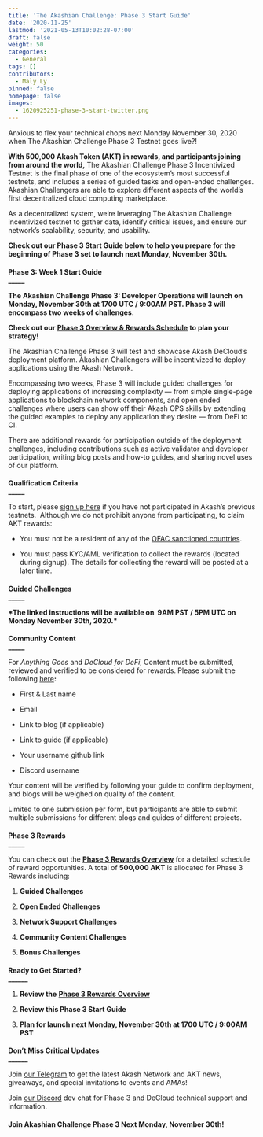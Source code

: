 ```yaml
---
title: 'The Akashian Challenge: Phase 3 Start Guide'
date: '2020-11-25'
lastmod: '2021-05-13T10:02:28-07:00'
draft: false
weight: 50
categories:
  - General
tags: []
contributors:
  - Maly Ly
pinned: false
homepage: false
images:
  - 1620925251-phase-3-start-twitter.png
---
```

Anxious to flex your technical chops next Monday November 30, 2020 when The Akashian Challenge Phase 3 Testnet goes live?!  
  
**With 500,000 Akash Token (AKT) in rewards, and participants joining from around the world,** The Akashian Challenge Phase 3 Incentivized Testnet is the final phase of one of the ecosystem’s most successful testnets, and includes a series of guided tasks and open-ended challenges. Akashian Challengers are able to explore different aspects of the world’s first decentralized cloud computing marketplace.  

As a decentralized system, we’re leveraging The Akashian Challenge incentivized testnet to gather data, identify critical issues, and ensure our network’s scalability, security, and usability.   

**Check out our Phase 3 Start Guide below to help you prepare for the beginning of Phase 3 set to launch next Monday, November 30th.**

####   
**Phase 3: Week 1 Start Guide**  
**\_\_\_\_\_**

**The Akashian Challenge Phase 3: Developer Operations will launch on Monday, November 30th at 1700 UTC / 9:00AM PST. Phase 3 will encompass two weeks of challenges.**  

**Check out our** [**Phase 3 Overview & Rewards Schedule**](https://akash.network/blog/the-akashian-challenge-phase-3-rewards-overview/) **to plan your strategy!**  

The Akashian Challenge Phase 3 will test and showcase Akash DeCloud’s deployment platform. Akashian Challengers will be incentivized to deploy applications using the Akash Network. 

Encompassing two weeks, Phase 3 will include guided challenges for deploying applications of increasing complexity — from simple single-page applications to blockchain network components, and open ended challenges where users can show off their Akash OPS skills by extending the guided examples to deploy any application they desire — from DeFi to CI.

There are additional rewards for participation outside of the deployment challenges, including contributions such as active validator and developer participation, writing blog posts and how-to guides, and sharing novel uses of our platform.

####   
**Qualification Criteria**  
**\_\_\_\_\_**

To start, please [sign up here](https://app.akash.network/signup) if you have not participated in Akash’s previous testnets.  Although we do not prohibit anyone from participating, to claim AKT rewards:

*   You must not be a resident of any of the [OFAC sanctioned countries](https://www.treasury.gov/resource-center/sanctions/Pages/default.aspx).
    
*   You must pass KYC/AML verification to collect the rewards (located during signup). The details for collecting the reward will be posted at a later time.
    

####   
**Guided Challenges**  
**\_\_\_\_\_**

**\*The linked instructions will be available on  9AM PST / 5PM UTC on Monday November 30th, 2020.\***  

####   
**Community Content**  
**\_\_\_\_\_**

For _Anything Goes_ and _DeCloud for DeFi_, Content must be submitted, reviewed and verified to be considered for rewards. Please submit the following [here](https://docs.google.com/forms/d/e/1FAIpQLScX4VVheTeo-WmzHe2IHw1dXfRX2tGv-MHzs75-Hp-7yKuCjA/viewform)**:**  

*   First & Last name
    
*   Email
    
*   Link to blog (if applicable)
    
*   Link to guide (if applicable)
    
*   Your username github link
    
*   Discord username
    

Your content will be verified by following your guide to confirm deployment, and blogs will be weighed on quality of the content.  

Limited to one submission per form, but participants are able to submit multiple submissions for different blogs and guides of different projects.

####   
**Phase 3 Rewards**  
**\_\_\_\_\_**

You can check out the [**Phase 3 Rewards Overview**](https://akash.network/blog/the-akashian-challenge-phase-3-rewards-overview/) for a detailed schedule of reward opportunities. A total of **500,000 AKT** is allocated for Phase 3 Rewards including:  

1.  **Guided Challenges**
    
2.  **Open Ended Challenges**
    
3.  **Network Support Challenges**
    
4.  **Community Content Challenges**
    
5.  **Bonus Challenges**
    

####   
**Ready to Get Started?**  
**\_\_\_\_\_\_**

1.  **Review the** [**Phase 3 Rewards Overview**](https://akash.network/blog/the-akashian-challenge-phase-3-rewards-overview/)
    
2.  **Review this Phase 3 Start Guide**
    
3.  **Plan for launch next Monday, November 30th at 1700 UTC / 9:00AM PST**
    

####   
**Don’t Miss Critical Updates**  
**\_\_\_\_\_\_**

Join [our Telegram](https://t.me/AkashNW) to get the latest Akash Network and AKT news, giveaways, and special invitations to events and AMAs!   

Join [our Discord](https://discord.com/invite/DxftX67) dev chat for Phase 3 and DeCloud technical support and information.

####   
**Join Akashian Challenge Phase 3 Next Monday, November 30th!**